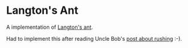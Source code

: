 # Langton's Ant

A implementation of [Langton's ant](https://en.wikipedia.org/wiki/Langton%27s_ant).

Had to implement this after reading Uncle Bob's [post about rushing](http://blog.cleancoder.com/uncle-bob/2013/03/11/TheFrenziedPanicOfRushing.html) :-).
